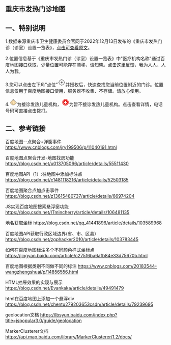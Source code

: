 重庆市发热门诊地图
-----
一、特别说明
----

1.数据来源重庆市卫生健康委员会官网于2022年12月13日发布的《重庆市发热门诊（诊室）设置一览表》，[点击可查看原文](http://wsjkw.cq.gov.cn/ztzl_242/qlzhxxgzbdfyyqfkgz/fyfw/frmz/202212/t20221213_11381573.html)。

2.位置信息基于《重庆市发热门诊（诊室）设置一览表》中"医疗机构名称"通过百度地图接口获取，少量位置可能存在漂移，请知晓。[点击这里反馈](https://support.qq.com/product/484551)，我为人人，人人为我。

3.您可以点击左下角“点位”<img src="https://github.com/cqfrmz/cqfrmz.github.io/blob/466644a63a79b9b2c6dc5383e481bc9acd7bcd90/images/location.png" width="24" height="24"/>并授权后，快速查找您当前位置附近的门诊。位置信息仅用于百度地图接口使用，服务器不收集、不存储。请放心使用。

4.<img src="https://github.com/cqfrmz/cqfrmz.github.io/blob/466644a63a79b9b2c6dc5383e481bc9acd7bcd90/images/baby.png" width="24" height="24"/>为接诊发热儿童机构，<img src="https://github.com/cqfrmz/cqfrmz.github.io/blob/466644a63a79b9b2c6dc5383e481bc9acd7bcd90/images/others.png" width="24" height="24"/>为暂不接诊发热儿童机构。点击查看详情，电话号码可直接点击拨打。

二、参考链接
----
百度地图--点聚合+弹窗事件	https://www.cnblogs.com/jry199506/p/11040191.html

百度地图点聚合开发-地图找房功能	https://blog.csdn.net/u013705066/article/details/55511430

百度地图API（1）:往地图中添加标注点	https://blog.csdn.net/c1481118216/article/details/52503185

百度地图聚合点加点击事件	https://blog.csdn.net/z13615480737/article/details/66974204

JS实现百度地图搜索悬浮窗功能	https://blog.csdn.net/ITmincherry/article/details/106481135

地名获取坐标	https://blog.csdn.net/qq_41441896/article/details/103589968

百度地图API获取行政区域边界(省、市、区县）	https://blog.csdn.net/zgphacker2010/article/details/103783445

如何在百度地图标注多个不同颜色样式坐标点	https://jingyan.baidu.com/article/c275f6ba6afb84e33d75670b.html

百度地图根据类别不同做不同的标注	https://www.cnblogs.com/20183544-wangzhengshuai/p/14856556.html

HTML抽屉效果的实现与展示	https://blog.csdn.net/Evankaka/article/details/49491479

html在百度地图上添加一个悬浮div	https://blog.csdn.net/chentu279203653csdn/article/details/79239695

geolocation文档	https://lbsyun.baidu.com/index.php?title=jspopular3.0/guide/geolocation

MarkerClusterer文档	https://api.map.baidu.com/library/MarkerClusterer/1.2/docs/
